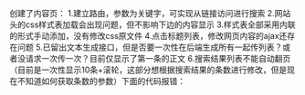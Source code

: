 创建了内容页：
1.建立路由，参数为关键字，可实现从链接访问进行搜索
2.网站头的css样式表加载会出现问题，但不影响下边的内容显示
3.样式表全部采用内联的形式手动添加，没有修改css原文件
4.点击标题列表，修改网页内容的ajax还存在问题
5.已留出文本生成接口，但是否要一次性在后端生成所有一起传列表？或者没请求一次传一次？目前仅显示了第一条的正文
6.搜索结果列表不能自动翻页（目前是一次性显示10条+滚轮，这部分想根据搜索结果的条数进行修改，但是现在不知道如何获取条数的参数）下面的代码报错：

      <script>
        //试图批量更新列表但是不识别
        var i = 0;
        for(i=0;i<10;i++){
          var doc = "{{ result_list."+i['title']+"}}";
          document.write("<p>"+doc+"</p>");
        }
      </script>
